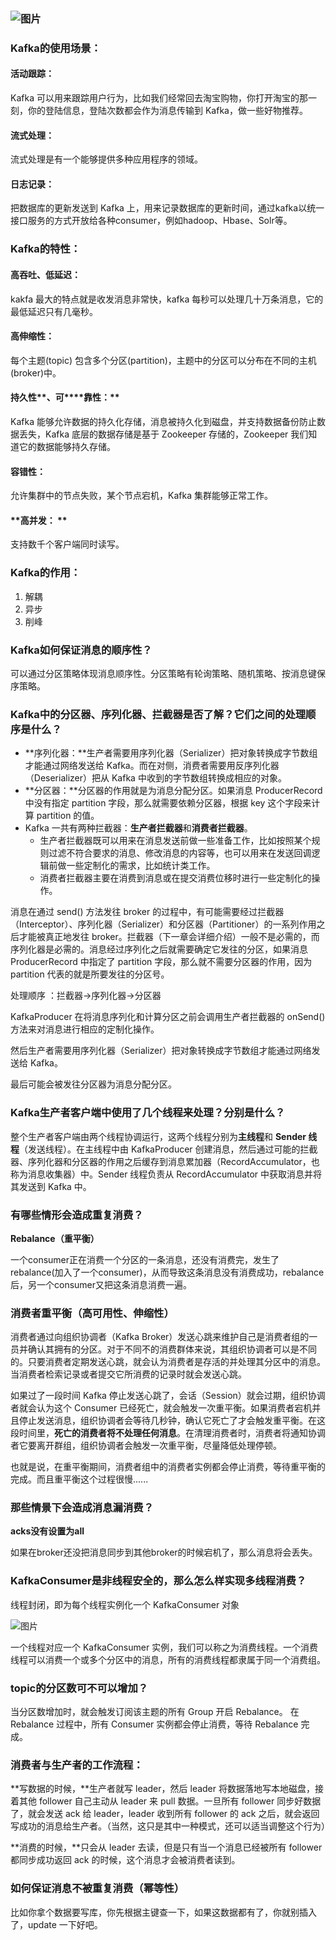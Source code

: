 ### ![图片](https://uploader.shimo.im/f/X3cZM6by0A4jbbFI.png!thumbnail)

### Kafka的使用场景：

#### 活动跟踪：

Kafka 可以用来跟踪用户行为，比如我们经常回去淘宝购物，你打开淘宝的那一刻，你的登陆信息，登陆次数都会作为消息传输到 Kafka，做一些好物推荐。

#### 流式处理：

流式处理是有一个能够提供多种应用程序的领域。

#### 日志记录：

把数据库的更新发送到 Kafka 上，用来记录数据库的更新时间，通过kafka以统一接口服务的方式开放给各种consumer，例如hadoop、Hbase、Solr等。

### Kafka的特性：

#### **高吞吐、低延迟：**

kakfa 最大的特点就是收发消息非常快，kafka 每秒可以处理几十万条消息，它的最低延迟只有几毫秒。

#### **高伸缩性：**

 每个主题(topic) 包含多个分区(partition)，主题中的分区可以分布在不同的主机(broker)中。

#### **持久性****、可****靠性：**

 Kafka 能够允许数据的持久化存储，消息被持久化到磁盘，并支持数据备份防止数据丢失，Kafka 底层的数据存储是基于 Zookeeper 存储的，Zookeeper 我们知道它的数据能够持久存储。

#### **容错性：** 

允许集群中的节点失败，某个节点宕机，Kafka 集群能够正常工作。

#### **高并发： **

支持数千个客户端同时读写。

### Kafka的作用：

1. 解耦
2. 异步
3. 削峰
### Kafka如何保证消息的顺序性？

可以通过分区策略体现消息顺序性。分区策略有轮询策略、随机策略、按消息键保序策略。

### Kafka中的分区器、序列化器、拦截器是否了解？它们之间的处理顺序是什么？

* **序列化器：**生产者需要用序列化器（Serializer）把对象转换成字节数组才能通过网络发送给 Kafka。而在对侧，消费者需要用反序列化器（Deserializer）把从 Kafka 中收到的字节数组转换成相应的对象。
* **分区器：**分区器的作用就是为消息分配分区。如果消息 ProducerRecord 中没有指定 partition 字段，那么就需要依赖分区器，根据 key 这个字段来计算 partition 的值。
* Kafka 一共有两种拦截器：**生产者拦截器**和**消费者拦截器**。
  * 生产者拦截器既可以用来在消息发送前做一些准备工作，比如按照某个规则过滤不符合要求的消息、修改消息的内容等，也可以用来在发送回调逻辑前做一些定制化的需求，比如统计类工作。
  * 消费者拦截器主要在消费到消息或在提交消费位移时进行一些定制化的操作。

消息在通过 send() 方法发往 broker 的过程中，有可能需要经过拦截器（Interceptor）、序列化器（Serializer）和分区器（Partitioner）的一系列作用之后才能被真正地发往 broker。拦截器（下一章会详细介绍）一般不是必需的，而序列化器是必需的。消息经过序列化之后就需要确定它发往的分区，如果消息 ProducerRecord 中指定了 partition 字段，那么就不需要分区器的作用，因为 partition 代表的就是所要发往的分区号。

处理顺序 ：拦截器->序列化器->分区器

KafkaProducer 在将消息序列化和计算分区之前会调用生产者拦截器的 onSend() 方法来对消息进行相应的定制化操作。

然后生产者需要用序列化器（Serializer）把对象转换成字节数组才能通过网络发送给 Kafka。

最后可能会被发往分区器为消息分配分区。

### Kafka生产者客户端中使用了几个线程来处理？分别是什么？

整个生产者客户端由两个线程协调运行，这两个线程分别为**主线程**和 **Sender 线程**（发送线程）。在主线程中由 KafkaProducer 创建消息，然后通过可能的拦截器、序列化器和分区器的作用之后缓存到消息累加器（RecordAccumulator，也称为消息收集器）中。Sender 线程负责从 RecordAccumulator 中获取消息并将其发送到 Kafka 中。

### 有哪些情形会造成重复消费？

**Rebalance（重平衡）**

一个consumer正在消费一个分区的一条消息，还没有消费完，发生了rebalance(加入了一个consumer)，从而导致这条消息没有消费成功，rebalance后，另一个consumer又把这条消息消费一遍。

### 消费者重平衡（高可用性、伸缩性）

消费者通过向组织协调者（Kafka Broker）发送心跳来维护自己是消费者组的一员并确认其拥有的分区。对于不同不的消费群体来说，其组织协调者可以是不同的。只要消费者定期发送心跳，就会认为消费者是存活的并处理其分区中的消息。当消费者检索记录或者提交它所消费的记录时就会发送心跳。

如果过了一段时间 Kafka 停止发送心跳了，会话（Session）就会过期，组织协调者就会认为这个 Consumer 已经死亡，就会触发一次重平衡。如果消费者宕机并且停止发送消息，组织协调者会等待几秒钟，确认它死亡了才会触发重平衡。在这段时间里，**死亡的消费者将不处理任何消息**。在清理消费者时，消费者将通知协调者它要离开群组，组织协调者会触发一次重平衡，尽量降低处理停顿。

也就是说，在重平衡期间，消费者组中的消费者实例都会停止消费，等待重平衡的完成。而且重平衡这个过程很慢......

###  那些情景下会造成消息漏消费？

**acks没有设置为all**

如果在broker还没把消息同步到其他broker的时候宕机了，那么消息将会丢失。

### KafkaConsumer是非线程安全的，那么怎么样实现多线程消费？

线程封闭，即为每个线程实例化一个 KafkaConsumer 对象

![图片](https://uploader.shimo.im/f/KMkbhEwIOF918Rj4.png!thumbnail)

一个线程对应一个 KafkaConsumer 实例，我们可以称之为消费线程。一个消费线程可以消费一个或多个分区中的消息，所有的消费线程都隶属于同一个消费组。

### topic的分区数可不可以增加？

当分区数增加时，就会触发订阅该主题的所有 Group 开启 Rebalance。 在 Rebalance 过程中，所有 Consumer 实例都会停止消费，等待 Rebalance 完成。

### 消费者与生产者的工作流程：

**写数据的时候，**生产者就写 leader，然后 leader 将数据落地写本地磁盘，接着其他 follower 自己主动从 leader 来 pull 数据。一旦所有 follower 同步好数据了，就会发送 ack 给 leader，leader 收到所有 follower 的 ack 之后，就会返回写成功的消息给生产者。（当然，这只是其中一种模式，还可以适当调整这个行为）

**消费的时候，**只会从 leader 去读，但是只有当一个消息已经被所有 follower 都同步成功返回 ack 的时候，这个消息才会被消费者读到。

### 如何保证消息不被重复消费（幂等性）

比如你拿个数据要写库，你先根据主键查一下，如果这数据都有了，你就别插入了，update 一下好吧。



 

